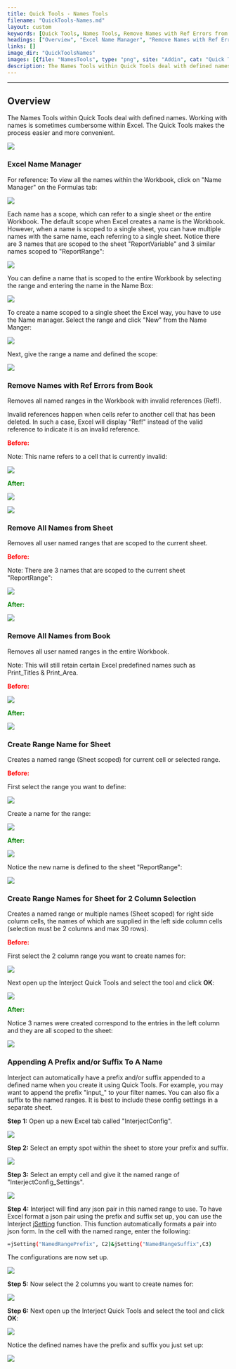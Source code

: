 ```yaml
---
title: Quick Tools - Names Tools
filename: "QuickTools-Names.md"
layout: custom
keywords: [Quick Tools, Names Tools, Remove Names with Ref Errors from Book, Remove All Names from Sheet, Remove All Names from Book, Create Range Name for Sheet, Create Range Names for Sheet for 2 Column Selection]
headings: ["Overview", "Excel Name Manager", "Remove Names with Ref Errors from Book", "Remove All Names from Sheet", "Remove All Names from Book", "Create Range Name for Sheet", "Create Range Names for Sheet for 2 Column Selection", "Appending A Prefix and/or Suffix To A Name"]
links: []
image_dir: "QuickToolsNames"
images: [{file: "NamesTools", type: "png", site: "Addin", cat: "Quick Tools", sub: "", report: "", ribbon: "", config: ""}, {file: "NameManager", type: "png", site: "Excel", cat: "Name Manager", sub: "", report: "", ribbon: "", config: ""}, {file: "NameManager2", type: "png", site: "Excel", cat: "Name Manager", sub: "", report: "", ribbon: "", config: ""}, {file: "NameManager5", type: "png", site: "Addin", cat: "Report", sub: "", report: "", ribbon: "", config: ""}, {file: "NameManager3", type: "png", site: "Excel", cat: "Name Manager", sub: "", report: "", ribbon: "", config: ""}, {file: "NameManager4", type: "png", site: "Excel", cat: "Name Manager", sub: "New Name", report: "", ribbon: "", config: ""}, {file: "RefBefore", type: "png", site: "Excel", cat: "Name Manager", sub: "", report: "", ribbon: "", config: ""}, {file: "RefMiddle", type: "png", site: "Addin", cat: "Quick Tools", sub: "", report: "", ribbon: "", config: ""}, {file: "RefAfter", type: "png", site: "Excel", cat: "Name Manager", sub: "", report: "", ribbon: "", config: ""}, {file: "DefinedNamesSheetBefore", type: "png", site: "Excel", cat: "Name Manager", sub: "", report: "", ribbon: "", config: ""}, {file: "DefinedNamesSheetAfter", type: "png", site: "Excel", cat: "Name Manager", sub: "", report: "", ribbon: "", config: ""}, {file: "DefinedNamesBookBefore", type: "png", site: "Excel", cat: "Name Manager", sub: "", report: "", ribbon: "", config: ""}, {file: "DefinedNamesBookAfter", type: "png", site: "Excel", cat: "Name Manager", sub: "", report: "", ribbon: "", config: ""}, {file: "DefineNameRangeBefore", type: "png", site: "Addin", cat: "Report", sub: "", report: "", ribbon: "", config: ""}, {file: "DefineNameRangeMiddle", type: "png", site: "Addin", cat: "Quick Tools", sub: "", report: "", ribbon: "", config: ""}, {file: "DefineNameRangeAfter", type: "png", site: "Addin", cat: "Report", sub: "", report: "", ribbon: "", config: ""}, {file: "DefineNameRangeAfter2", type: "png", site: "Excel", cat: "Name Manager", sub: "", report: "", ribbon: "", config: ""}, {file: "SelectedNameRangeBefore", type: "png", site: "Addin", cat: "Report", sub: "", report: "", ribbon: "", config: "Yes"}, {file: "SelectedNameRangeMiddle", type: "png", site: "Addin", cat: "Quick Tools", sub: "", report: "", ribbon: "", config: ""}, {file: "SelectedNameRangeAfter", type: "png", site: "Excel", cat: "Name Manager", sub: "", report: "", ribbon: "", config: ""}, {file: "PrefixSuffix1", type: "png", site: "Addin", cat: "Report", sub: "", report: "", ribbon: "", config: ""}, {file: "PrefixSuffix2", type: "png", site: "Addin", cat: "Report", sub: "", report: "", ribbon: "", config: ""}, {file: "PrefixSuffix3", type: "png", site: "Addin", cat: "Report", sub: "", report: "", ribbon: "", config: ""}, {file: "SelectedNameRangeBefore", type: "png", site: "Addin", cat: "Report", sub: "", report: "", ribbon: "", config: "Yes"}, {file: "SelectedNameRangeMiddle", type: "png", site: "Addin", cat: "Quick Tools", sub: "", report: "", ribbon: "", config: ""}, {file: "PrefixSuffix4", type: "png", site: "Excel", cat: "Name Manager", sub: "", report: "", ribbon: "", config: ""}]
description: The Names Tools within Quick Tools deal with defined names.
---
```

* * *

## Overview

The Names Tools within Quick Tools deal with defined names. Working with names is sometimes cumbersome within Excel. The Quick Tools makes the process easier and more convenient.

![](/images/QuickToolsNames/NamesTools.png)
<br>

### Excel Name Manager

For reference: To view all the names within the Workbook, click on "Name Manager" on the Formulas tab:

![](/images/QuickToolsNames/NameManager.png)
<br>

Each name has a scope, which can refer to a single sheet or the entire Workbook. The default scope when Excel creates a name is the Workbook. However, when a name is scoped to a single sheet, you can have multiple names with the same name, each referring to a single sheet. Notice there are 3 names that are scoped to the sheet "ReportVariable" and 3 similar names scoped to "ReportRange":

![](/images/QuickToolsNames/NameManager2.png)
<br>

You can define a name that is scoped to the entire Workbook by selecting the range and entering the name in the Name Box:

![](/images/QuickToolsNames/NameManager5.png)
<br>

To create a name scoped to a single sheet the Excel way, you have to use the Name manager. Select the range and click "New" from the Name Manger:

![](/images/QuickToolsNames/NameManager3.png)
<br>

Next, give the range a name and defined the scope:

![](/images/QuickToolsNames/NameManager4.png)
<br>


### Remove Names with Ref Errors from Book

Removes all named ranges in the Workbook with invalid references (Ref!).

Invalid references happen when cells refer to another cell that has been deleted. In such a case, Excel will display "Ref!" instead of the valid reference to indicate it is an invalid reference.

<b style='color:red;'><strong>Before:</strong></b>

Note: This name refers to a cell that is currently invalid:

![](/images/QuickToolsNames/RefBefore.png)
<br>

<b style='color:green;'><strong>After:</strong></b>

![](/images/QuickToolsNames/RefMiddle.png)
<br>

![](/images/QuickToolsNames/RefAfter.png)
<br>

### Remove All Names from Sheet

Removes all user named ranges that are scoped to the current sheet.

<b style='color:red;'><strong>Before:</strong></b>

Note: There are 3 names that are scoped to the current sheet "ReportRange":

![](/images/QuickToolsNames/DefinedNamesSheetBefore.png)
<br>

<b style='color:green;'><strong>After:</strong></b>

![](/images/QuickToolsNames/DefinedNamesSheetAfter.png)
<br>

### Remove All Names from Book

Removes all user named ranges in the entire Workbook.

Note: This will still retain certain Excel predefined names such as Print_Titles & Print_Area.

<b style='color:red;'><strong>Before:</strong></b>

![](/images/QuickToolsNames/DefinedNamesBookBefore.png)
<br>

<b style='color:green;'><strong>After:</strong></b>

![](/images/QuickToolsNames/DefinedNamesBookAfter.png)
<br>

### Create Range Name for Sheet

Creates a named range (Sheet scoped) for current cell or selected range.

<b style='color:red;'><strong>Before:</strong></b>

First select the range you want to define:

![](/images/QuickToolsNames/DefineNameRangeBefore.png)
<br>

Create a name for the range:

![](/images/QuickToolsNames/DefineNameRangeMiddle.png)
<br>

<b style='color:green;'><strong>After:</strong></b>

![](/images/QuickToolsNames/DefineNameRangeAfter.png)
<br>

Notice the new name is defined to the sheet "ReportRange":

![](/images/QuickToolsNames/DefineNameRangeAfter2.png)
<br>

### Create Range Names for Sheet for 2 Column Selection

Creates a named range or multiple names (Sheet scoped) for right side column cells, the names of which are supplied in the left side column cells (selection must be 2 columns and max 30 rows).

<b style='color:red;'><strong>Before:</strong></b>

First select the 2 column range you want to create names for:

![](/images/QuickToolsNames/SelectedNameRangeBefore.png)
<br>

Next open up the Interject Quick Tools and select the tool and click **OK**:

![](/images/QuickToolsNames/SelectedNameRangeMiddle.png)
<br>

<b style='color:green;'><strong>After:</strong></b>

Notice 3 names were created correspond to the entries in the left column and they are all scoped to the sheet:

![](/images/QuickToolsNames/SelectedNameRangeAfter.png)
<br>

### Appending A Prefix and/or Suffix To A Name

Interject can automatically have a prefix and/or suffix appended to a defined name when you create it using Quick Tools. For example, you may want to append the prefix "input_" to your filter names. You can also fix a suffix to the named ranges. It is best to include these config settings in a separate sheet.

**Step 1:** Open up a new Excel tab called "InterjectConfig".

![](/images/QuickToolsNames/NewTab.png)
<br>

**Step 2:** Select an empty spot within the sheet to store your prefix and suffix.

![](/images/QuickToolsNames/PrefixSuffix1.png)
<br>

**Step 3:** Select an empty cell and give it the named range of "InterjectConfig_Settings".

![](/images/QuickToolsNames/PrefixSuffix2.png)
<br>

**Step 4:** Interject will find any json pair in this named range to use. To have Excel format a json pair using the prefix and suffix set up, you can use the Interject [jSetting](/wIndex/jSetting.html) function. This function automatically formats a pair into json form. In the cell with the named range, enter the following:

```bash
=jSetting("NamedRangePrefix", C2)&jSetting("NamedRangeSuffix",C3)
```

The configurations are now set up.

![](/images/QuickToolsNames/PrefixSuffix3.png)
<br>

**Step 5:** Now select the 2 columns you want to create names for:

![](/images/QuickToolsNames/SelectedNameRangeBefore.png)
<br>

**Step 6:** Next open up the Interject Quick Tools and select the tool and click **OK**:

![](/images/QuickToolsNames/SelectedNameRangeMiddle.png)
<br>

Notice the defined names have the prefix and suffix you just set up:

![](/images/QuickToolsNames/PrefixSuffix4.png)
<br>
